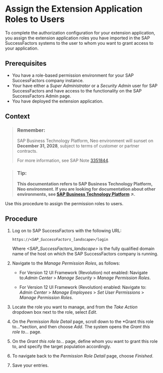 <!-- loiod838fff69c8e4c1ab7e84ed2794f2b1e -->

# Assign the Extension Application Roles to Users

To complete the authorization configuration for your extension application, you assign the extension application roles you have imported in the SAP SuccessFactors systems to the user to whom you want to grant access to your application.



## Prerequisites

-   You have a role-based permission environment for your SAP SuccessFactors company instance.
-   Your have either a *Super Administrator* or a *Security Admin* user for SAP SuccessFactors and have access to the functionality on the SAP SuccessFactors Admin page.
-   You have deployed the extension application.



## Context

> ### Remember:  
> SAP Business Technology Platform, Neo environment will sunset on **December 31, 2028**, subject to terms of customer or partner contracts.
> 
> For more information, see SAP Note [3351844](https://launchpad.support.sap.com/#/notes/3351844).

> ### Tip:  
> **This documentation refers to SAP Business Technology Platform, Neo environment. If you are looking for documentation about other environments, see [SAP Business Technology Platform](https://help.sap.com/viewer/65de2977205c403bbc107264b8eccf4b/Cloud/en-US/6a2c1ab5a31b4ed9a2ce17a5329e1dd8.html "SAP Business Technology Platform (SAP BTP) is an integrated offering comprised of four technology portfolios: database and data management, application development and integration, analytics, and intelligent technologies. The platform offers users the ability to turn data into business value, compose end-to-end business processes, and build and extend SAP applications quickly.") :arrow_upper_right:.**

Use this procedure to assign the permission roles to users.



<a name="loiod838fff69c8e4c1ab7e84ed2794f2b1e__steps_vth_y2g_dq"/>

## Procedure

1.  Log on to SAP SuccessFactors with the following URL:

    <code>https://<i class="varname">&lt;SAP_SuccessFactors_landscape&gt;</i>/login</code>

    Where *<SAP\_SuccessFactors\_landscape\>* is the fully qualified domain name of the host on which the SAP SuccessFactors company is running.

2.  Navigate to the *Manage Permission Roles*, as follows:

    -   For Version 12 UI Framework \(Revolution\) not enabled: Navigate to:*Admin Center* \> *Manage Security* \> *Manage Permission Roles*.

    -   For Version 12 UI Framework \(Revolution\) enabled: Navigate to: *Admin Center* \> *Manage Employees* \> *Set User Permissions* \> *Manage Permission Roles*.

3.  Locate the role you want to manage, and from the *Take Action* dropdown box next to the role, select *Edit*.

4.  On the *Permission Role Detail* page, scroll down to the *Grant this role to...*section, and then choose *Add*. The system opens the *Grant this role to...* page.

5.  On the *Grant this role to...* page, define whom you want to grant this role to, and specify the target population accordingly.

6.  To navigate back to the *Permission Role Detail* page, choose *Finished*.

7.  Save your entries.


